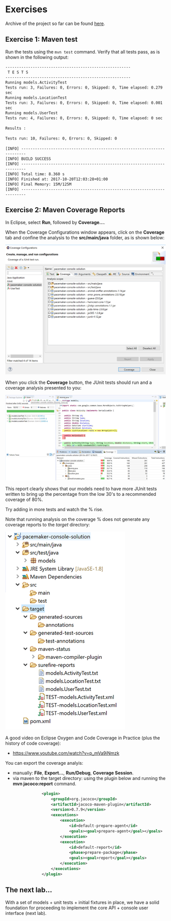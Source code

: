 #  Exercises

Archive of the project so far can be found [here](archives/pacemaker-console-solution-7a-pre-exercises.zip). 


## Exercise 1: Maven test

Run the tests using the `mvn test` command. Verify that all tests pass, as is shown in the following output:

~~~
-------------------------------------------------------
 T E S T S
-------------------------------------------------------
Running models.ActivityTest
Tests run: 3, Failures: 0, Errors: 0, Skipped: 0, Time elapsed: 0.279 sec
Running models.LocationTest
Tests run: 3, Failures: 0, Errors: 0, Skipped: 0, Time elapsed: 0.001 sec
Running models.UserTest
Tests run: 4, Failures: 0, Errors: 0, Skipped: 0, Time elapsed: 0 sec

Results :

Tests run: 10, Failures: 0, Errors: 0, Skipped: 0

[INFO] ------------------------------------------------------------------------
[INFO] BUILD SUCCESS
[INFO] ------------------------------------------------------------------------
[INFO] Total time: 8.360 s
[INFO] Finished at: 2017-10-20T12:03:28+01:00
[INFO] Final Memory: 15M/125M
[INFO] ------------------------------------------------------------------------
~~~


## Exercise 2: Maven Coverage Reports

In Eclipse, select **Run**, followed by **Coverage...**.

When the Coverage Configurations window appears, click on the **Coverage** tab and confine the analysis to the **src/main/java** folder, as is shown below:

![](img/07.png)

When you click the **Coverage** button, the JUnit tests should run and a coverage analysis presented to you:

![](img/08.png)

This report clearly shows that our models need to have more JUnit tests written to bring up the percentage from the low 30's to a recommended coverage of 80%. 

Try adding in more tests and watch the % rise.

Note that running analysis on the coverage % does not generate any coverage reports to the *target* directory:

![](img/09.png)

A good video on Eclipse Oxygen and Code Coverage in Practice (plus the history of code coverage):

- <https://www.youtube.com/watch?v=p_mVa9iNmzk>

You can export the coverage analyis:

- manually: **File**, **Export...**, **Run/Debug**, **Coverage Session**.
- via maven to the target directory: using the plugin below and running the **mvn jacoco:report** command.

~~~xml
				<plugin>
	                <groupId>org.jacoco</groupId>
	                <artifactId>jacoco-maven-plugin</artifactId>
	                <version>0.7.9</version>                      
	                <executions>
	                    <execution>
	                        <id>default-prepare-agent</id>
	                        <goals><goal>prepare-agent</goal></goals>
	                    </execution>
	                    <execution>
	                        <id>default-report</id>
	                        <phase>prepare-package</phase>
	                        <goals><goal>report</goal></goals>
	                    </execution>
	                </executions>
	            </plugin>
~~~


## The next lab...

With a set of models + unit tests + initial fixtures in place, we have a solid foundation for proceeding to implement the core API + console user interface (next lab).

